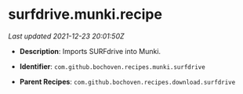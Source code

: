 # surfdrive.munki.recipe

_Last updated 2021-12-23 20:01:50Z_

- **Description**: Imports SURFdrive into Munki.

- **Identifier**: `com.github.bochoven.recipes.munki.surfdrive`

- **Parent Recipes**: `com.github.bochoven.recipes.download.surfdrive`
